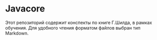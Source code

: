 # Javacore
Этот репозиторий содержит конспекты по книге Г.Шилда, 
в рамках обучения. 
Для удобного чтения форматом файлов выбран тип Markdown.
